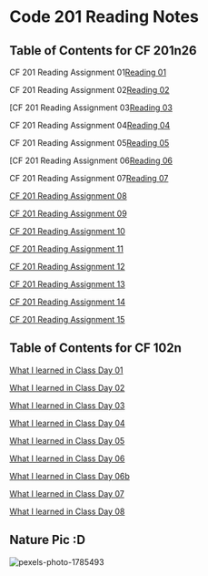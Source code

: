 # Code 201 Reading Notes

## Table of Contents for CF 201n26

CF 201 Reading Assignment 01[Reading 01](/CF201/read-01.md)

CF 201 Reading Assignment 02[Reading 02](/CF201/read-02.md)

[CF 201 Reading Assignment 03[Reading 03](/CF201/read-03.md)

CF 201 Reading Assignment 04[Reading 04](/CF201/read-04.md)

CF 201 Reading Assignment 05[Reading 05](/CF201/read-05.md)

[CF 201 Reading Assignment 06[Reading 06](/CF201/read-06.md)

CF 201 Reading Assignment 07[Reading 07](/CF201/read-07.md)

[CF 201 Reading Assignment 08](#)

[CF 201 Reading Assignment 09](#)

[CF 201 Reading Assignment 10](#)

[CF 201 Reading Assignment 11](#)

[CF 201 Reading Assignment 12](#)

[CF 201 Reading Assignment 13](#)

[CF 201 Reading Assignment 14](#)

[CF 201 Reading Assignment 15](#)

## Table of Contents for CF 102n

[What I learned in Class Day 01](/CF102/Read01.md)

[What I learned in Class Day 02](/CF102/Read02.md)

[What I learned in Class Day 03](/CF102/Read03.md)

[What I learned in Class Day 04](/CF102/Read04.md)

[What I learned in Class Day 05](/CF102/Read05.md)

[What I learned in Class Day 06](/CF102/Read06.md)

[What I learned in Class Day 06b](/CF102/Read06b.md)

[What I learned in Class Day 07](/CF102/Read07.md)

[What I learned in Class Day 08](/CF102/read08.md)

## Nature Pic :D
![pexels-photo-1785493](https://user-images.githubusercontent.com/71913098/101452693-f179fc80-38e2-11eb-8433-2db9fa643bcd.jpg)
